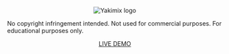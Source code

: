 <p align="center">
	<img src="https://3.bp.blogspot.com/-arBendHjqYw/WW_yMDtMpLI/AAAAAAAAA9Y/ZofQg5EwZbwveXLNP6ihCtdT1wIHLQYNACLcBGAs/s500/yakimixlogo1.png alt="Yakimix" title="Yakimix logo"/>
</p>

No copyright infringement intended. Not used for commercial purposes. For educational purposes only.

<p align="center">
	<a href="https://dartegnian.github.io/Jordan-Yakimix/index.html" target='_blank'>LIVE DEMO</a>
</p>

